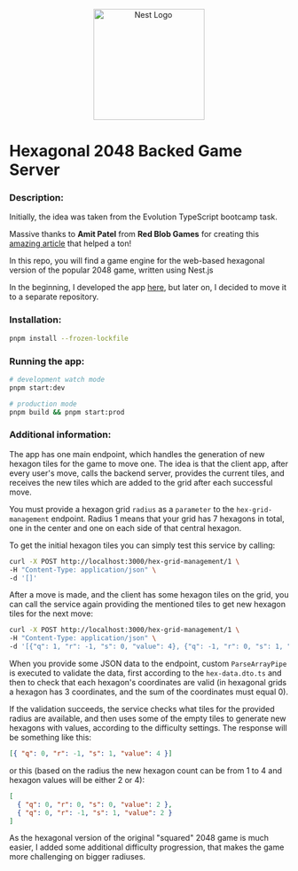 <p align="center">
  <a href="http://nestjs.com/" target="blank"><img src="https://nestjs.com/img/logo-small.svg" width="200" alt="Nest Logo" /></a>
</p>

# Hexagonal 2048 Backed Game Server

### Description:

Initially, the idea was taken from the Evolution TypeScript bootcamp task.

Massive thanks to **Amit Patel** from **Red Blob Games** for creating this [amazing article](https://www.redblobgames.com/grids/hexagons/) that helped a ton!

In this repo, you will find a game engine for the web-based hexagonal version of the popular 2048 game, written using Nest.js

In the beginning, I developed the app [here](https://github.com/serge-st/ng-hex-2048), but later on, I decided to move it to a separate repository.

### Installation:

```bash
pnpm install --frozen-lockfile
```

### Running the app:

```bash
# development watch mode
pnpm start:dev

# production mode
pnpm build && pnpm start:prod
```

### Additional information:

The app has one main endpoint, which handles the generation of new hexagon tiles for the game to move one. The idea is that the client app, after every user's move, calls the backend server, provides the current tiles, and receives the new tiles which are added to the grid after each successful move.

You must provide a hexagon grid `radius` as a `parameter` to the `hex-grid-management` endpoint. Radius 1 means that your grid has 7 hexagons in total, one in the center and one on each side of that central hexagon.

To get the initial hexagon tiles you can simply test this service by calling:

```bash
curl -X POST http://localhost:3000/hex-grid-management/1 \
-H "Content-Type: application/json" \
-d '[]'
```

After a move is made, and the client has some hexagon tiles on the grid, you can call the service again providing the mentioned tiles to get new hexagon tiles for the next move:

```bash
curl -X POST http://localhost:3000/hex-grid-management/1 \
-H "Content-Type: application/json" \
-d '[{"q": 1, "r": -1, "s": 0, "value": 4}, {"q": -1, "r": 0, "s": 1, "value": 2}]'
```

When you provide some JSON data to the endpoint, custom `ParseArrayPipe` is executed to validate the data, first according to the `hex-data.dto.ts` and then to check that each hexagon's coordinates are valid (in hexagonal grids a hexagon has 3 coordinates, and the sum of the coordinates must equal 0).

If the validation succeeds, the service checks what tiles for the provided radius are available, and then uses some of the empty tiles to generate new hexagons with values, according to the difficulty settings. The response will be something like this:

```json
[{ "q": 0, "r": -1, "s": 1, "value": 4 }]
```

or this (based on the radius the new hexagon count can be from 1 to 4 and hexagon values will be either 2 or 4):

```json
[
  { "q": 0, "r": 0, "s": 0, "value": 2 },
  { "q": 0, "r": -1, "s": 1, "value": 2 }
]
```

As the hexagonal version of the original "squared" 2048 game is much easier, I added some additional difficulty progression, that makes the game more challenging on bigger radiuses.
